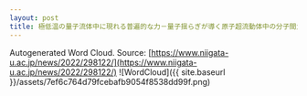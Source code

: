 ```yaml
---
layout: post
title: 極低温の量子流体中に現れる普遍的な力－量子揺らぎが導く原子超流動体中の分子間力－
---
```

Autogenerated Word Cloud.
Source\: [https://www.niigata-u.ac.jp/news/2022/298122/](https://www.niigata-u.ac.jp/news/2022/298122/)
![WordCloud]({{ site.baseurl }}/assets/7ef6c764d79fcebafb9054f8538dd99f.png)